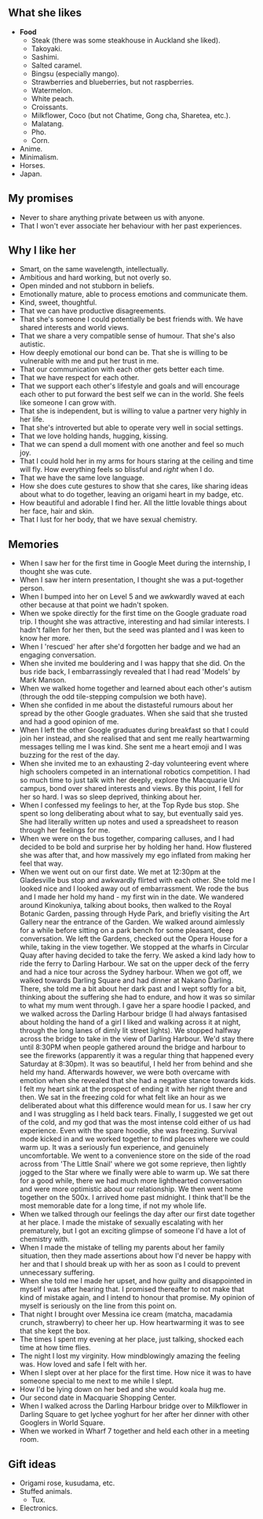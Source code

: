 
## What she likes
- **Food**
	- Steak (there was some steakhouse in Auckland she liked).
	- Takoyaki.
	- Sashimi.
	- Salted caramel.
	- Bingsu (especially mango).
	- Strawberries and blueberries, but not raspberries.
	- Watermelon.
	- White peach.
	- Croissants.
	- Milkflower, Coco (but not Chatime, Gong cha, Sharetea, etc.).
	- Malatang.
	- Pho.
	- Corn.
- Anime.
- Minimalism.
- Horses.
- Japan.

## My promises
- Never to share anything private between us with anyone.
- That I won't ever associate her behaviour with her past experiences.

## Why I like her
- Smart, on the same wavelength, intellectually.
- Ambitious and hard working, but not overly so.
- Open minded and not stubborn in beliefs.
- Emotionally mature, able to process emotions and communicate them.
- Kind, sweet, thoughtful.
- That we can have productive disagreements.
- That she's someone I could potentially be best friends with. We have shared interests and world views. 
- That we share a very compatible sense of humour. That she's also autistic.
- How deeply emotional our bond can be. That she is willing to be vulnerable with me and put her trust in me.
- That our communication with each other gets better each time.
- That we have respect for each other.
- That we support each other's lifestyle and goals and will encourage each other to put forward the best self we can in the world. She feels like someone I can grow with.
- That she is independent, but is willing to value a partner very highly in her life.
- That she's introverted but able to operate very well in social settings.
- That we love holding hands, hugging, kissing.
- That we can spend a dull moment with one another and feel so much joy.
- That I could hold her in my arms for hours staring at the ceiling and time will fly. How everything feels so blissful and *right* when I do.
- That we have the same love language.
- How she does cute gestures to show that she cares, like sharing ideas about what to do together, leaving an origami heart in my badge, etc.
- How beautiful and adorable I find her. All the little lovable things about her face, hair and skin.
- That I lust for her body, that we have sexual chemistry.

## Memories
- When I saw her for the first time in Google Meet during the internship, I thought she was cute.
- When I saw her intern presentation, I thought she was a put-together person.
- When I bumped into her on Level 5 and we awkwardly waved at each other because at that point we hadn't spoken.
- When we spoke directly for the first time on the Google graduate road trip. I thought she was attractive, interesting and had similar interests. I hadn't fallen for her then, but the seed was planted and I was keen to know her more.
- When I 'rescued' her after she'd forgotten her badge and we had an engaging conversation.
- When she invited me bouldering and I was happy that she did. On the bus ride back, I embarrassingly revealed that I had read 'Models' by Mark Manson.
- When we walked home together and learned about each other's autism (through the odd tile-stepping compulsion we both have).
- When she confided in me about the distasteful rumours about her spread by the other Google graduates. When she said that she trusted and had a good opinion of me.
- When I left the other Google graduates during breakfast so that I could join her instead, and she realised that and sent me really heartwarming messages telling me I was kind. She sent me a heart emoji and I was buzzing for the rest of the day.
- When she invited me to an exhausting 2-day volunteering event where high schoolers competed in an international robotics competition. I had so much time to just talk with her deeply, explore the Macquarie Uni campus, bond over shared interests and views. By this point, I fell for her so hard. I was so sleep deprived, thinking about her.
- When I confessed my feelings to her, at the Top Ryde bus stop. She spent so long deliberating about what to say, but eventually said yes. She had literally written up notes and used a spreadsheet to reason through her feelings for me.
- When we were on the bus together, comparing calluses, and I had decided to be bold and surprise her by holding her hand. How flustered she was after that, and how massively my ego inflated from making her feel that way.
- When we went out on our first date. We met at 12:30pm at the Gladesville bus stop and awkwardly flirted with each other. She told me I looked nice and I looked away out of embarrassment. We rode the bus and I made her hold my hand - my first win in the date. We wandered around Kinokuniya, talking about books, then walked to the Royal Botanic Garden, passing through Hyde Park, and briefly visiting the Art Gallery near the entrance of the Garden. We walked around aimlessly for a while before sitting on a park bench for some pleasant, deep conversation. We left the Gardens, checked out the Opera House for a while, taking in the view together. We stopped at the wharfs in Circular Quay after having decided to take the ferry. We asked a kind lady how to ride the ferry to Darling Harbour. We sat on the upper deck of the ferry and had a nice tour across the Sydney harbour. When we got off, we walked towards Darling Square and had dinner at Nakano Darling. There, she told me a bit about her dark past and I wept softly for a bit, thinking about the suffering she had to endure, and how it was so similar to what my mum went through. I gave her a spare hoodie I packed, and we walked across the Darling Harbour bridge (I had always fantasised about holding the hand of a girl I liked and walking across it at night, through the long lanes of dimly lit street lights). We stopped halfway across the bridge to take in the view of Darling Harbour. We'd stay there until 8:30PM when people gathered around the bridge and harbour to see the fireworks (apparently it was a regular thing that happened every Saturday at 8:30pm). It was so beautiful, I held her from behind and she held my hand. Afterwards however, we were both overcame with emotion when she revealed that she had a negative stance towards kids. I felt my heart sink at the prospect of ending it with her right there and then. We sat in the freezing cold for what felt like an hour as we deliberated about what this difference would mean for us. I saw her cry and I was struggling as I held back tears. Finally, I suggested we get out of the cold, and my god that was the most intense cold either of us had experience. Even with the spare hoodie, she was freezing. Survival mode kicked in and we worked together to find places where we could warm up. It was a seriously fun experience, and genuinely uncomfortable. We went to a convenience store on the side of the road across from 'The Little Snail' where we got some reprieve, then lightly jogged to the Star where we finally were able to warm up. We sat there for a good while, there we had much more lighthearted conversation and were more optimistic about our relationship. We then went home together on the 500x. I arrived home past midnight. I think that'll be the most memorable date for a long time, if not my whole life. 
- When we talked through our feelings the day after our first date together at her place. I made the mistake of sexually escalating with her prematurely, but I got an exciting glimpse of someone I'd have a lot of chemistry with.
- When I made the mistake of telling my parents about her family situation, then they made assertions about how I'd never be happy with her and that I should break up with her as soon as I could to prevent unnecessary suffering.
- When she told me I made her upset, and how guilty and disappointed in myself I was after hearing that. I promised thereafter to not make that kind of mistake again, and I intend to honour that promise. My opinion of myself is seriously on the line from this point on.
- That night I brought over Messina ice cream (matcha, macadamia crunch, strawberry) to cheer her up. How heartwarming it was to see that she kept the box.
- The times I spent my evening at her place, just talking, shocked each time at how time flies.
- The night I lost my virginity. How mindblowingly amazing the feeling was. How loved and safe I felt with her.
- When I slept over at her place for the first time. How nice it was to have someone special to me next to me while I slept.
- How I'd be lying down on her bed and she would koala hug me.
- Our second date in Macquarie Shopping Center.
- When I walked across the Darling Harbour bridge over to Milkflower in Darling Square to get lychee yoghurt for her after her dinner with other Googlers in World Square.
- When we worked in Wharf 7 together and held each other in a meeting room.

## Gift ideas
- Origami rose, kusudama, etc.
- Stuffed animals.
	- Tux.
- Electronics.
